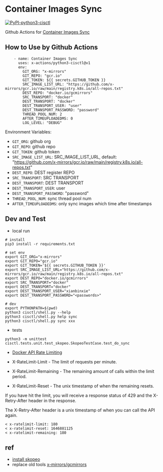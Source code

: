# Container Images Sync

[![PyPI-python3-cisctl](https://img.shields.io/pypi/v/python3-cisctl.svg?maxAge=3600)](https://pypi.org/project/python3-cisctl/)

Github Actions for [Container Images Sync](https://github.com/marketplace/actions/container-images-sync)

## How to Use by Github Actions

```
    - name: Container Images Sync
      uses: x-actions/python3-cisctl@v1
      env:
        GIT_ORG: "x-mirrors"
        GIT_REPO: "gcr.io"
        GIT_TOKEN: ${{ secrets.GITHUB_TOKEN }}
        SRC_IMAGE_LIST_URL: "https://github.com/x-mirrors/gcr.io/raw/main/registry.k8s.io/all-repos.txt"
        DEST_REPO: "docker.io/gcmirrors"
        SRC_TRANSPORT: "docker"
        DEST_TRANSPORT: "docker"
        DEST_TRANSPORT_USER: "user"
        DEST_TRANSPORT_PASSWORD: "password"
        THREAD_POOL_NUM: 2
        AFTER_TIMEUPLOADEDMS: 0
        LOG_LEVEL: "DEBUG"
```

Environment Variables:

- `GIT_ORG`: github org
- `GIT_REPO`: github repo
- `GIT_TOKEN`: github token
- `SRC_IMAGE_LIST_URL`: SRC_IMAGE_LIST_URL, default: "https://github.com/x-mirrors/gcr.io/raw/main/registry.k8s.io/all-repos.txt"
- `DEST_REPO`: DEST register REPO
- `SRC_TRANSPORT`: SRC TRANSPORT
- `DEST_TRANSPORT`: DEST TRANSPORT
- `DEST_TRANSPORT_USER`: user
- `DEST_TRANSPORT_PASSWORD`: "password"
- `THREAD_POOL_NUM`: sync thread pool num
- `AFTER_TIMEUPLOADEDMS`: only sync images which time after timestamps

## Dev and Test

- local run

```
# install
pip3 install -r requirements.txt

# set env
export GIT_ORG="x-mirrors"
export GIT_REPO="gcr.io"
export GIT_TOKEN='${{ secrets.GITHUB_TOKEN }}'
export SRC_IMAGE_LIST_URL="https://github.com/x-mirrors/gcr.io/raw/main/registry.k8s.io/all-repos.txt"
export DEST_REPO="docker.io/gcmirrors"
export SRC_TRANSPORT="docker"
export DEST_TRANSPORT="docker"
export DEST_TRANSPORT_USER="xianbinxie"
export DEST_TRANSPORT_PASSWORD="<passwords>"

# dev
export PYTHONPATH=$(pwd)
python3 cisctl/shell.py --help
python3 cisctl/shell.py help sync
python3 cisctl/shell.py sync xxx
```

- tests

```
python3 -m unittest cisctl.tests.unit.test_skopeo.SkopeoTestCase.test_do_sync
```

- [Docker API Rate Limiting](https://docs.docker.com/docker-hub/api/latest/#tag/rate-limiting)

- X-RateLimit-Limit - The limit of requests per minute.
- X-RateLimit-Remaining - The remaining amount of calls within the limit period.
- X-RateLimit-Reset - The unix timestamp of when the remaining resets.

If you have hit the limit, you will receive a response status of 429 and the X-Retry-After header in the response.

The X-Retry-After header is a unix timestamp of when you can call the API again.

```
< x-ratelimit-limit: 180
< x-ratelimit-reset: 1646881125
< x-ratelimit-remaining: 180
```

## ref

- [install skopeo](https://www.xiexianbin.cn/container/tools/skopeo/)
- replace old tools [x-mirrors/gcmirrors](https://github.com/x-mirrors/gcmirrors)
